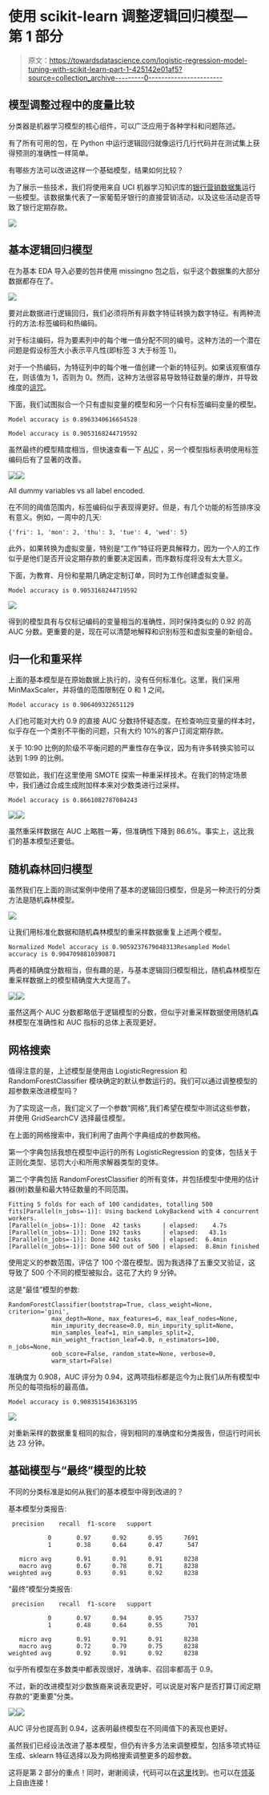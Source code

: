 # 使用 scikit-learn 调整逻辑回归模型—第 1 部分

> 原文：<https://towardsdatascience.com/logistic-regression-model-tuning-with-scikit-learn-part-1-425142e01af5?source=collection_archive---------0----------------------->

## 模型调整过程中的度量比较

分类器是机器学习模型的核心组件，可以广泛应用于各种学科和问题陈述。

有了所有可用的包，在 Python 中运行逻辑回归就像运行几行代码并在测试集上获得预测的准确性一样简单。

有哪些方法可以改进这样一个基础模型，结果如何比较？

为了展示一些技术，我们将使用来自 UCI 机器学习知识库的[银行营销数据集](https://www.kaggle.com/henriqueyamahata/bank-marketing)运行一些模型。该数据集代表了一家葡萄牙银行的直接营销活动，以及这些活动是否导致了银行定期存款。

![](img/d108dadbe4411f4fc96cc31f76721f20.png)

## 基本逻辑回归模型

在为基本 EDA 导入必要的包并使用 missingno 包之后，似乎这个数据集的大部分数据都存在了。

![](img/5dfbd94f3419c98fb2173de7fa483f37.png)

要对此数据进行逻辑回归，我们必须将所有非数字特征转换为数字特征。有两种流行的方法:标签编码和热编码。

对于标注编码，将为要素列中的每个唯一值分配不同的编号。这种方法的一个潜在问题是假设标签大小表示平凡性(即标签 3 大于标签 1)。

对于一个热编码，为特征列中的每个唯一值创建一个新的特征列。如果该观察值存在，则该值为 1，否则为 0。然而，这种方法很容易导致特征数量的爆炸，并导致维度的[诅咒](https://www.kdnuggets.com/2017/04/must-know-curse-dimensionality.html)。

下面，我们试图拟合一个只有虚拟变量的模型和另一个只有标签编码变量的模型。

```
Model accuracy is 0.8963340616654528
```

```
Model accuracy is 0.9053168244719592
```

虽然最终的模型精度相当，但快速查看一下 [AUC](https://developers.google.com/machine-learning/crash-course/classification/roc-and-auc) ，另一个模型指标表明使用标签编码后有了显著的改善。

![](img/d2775fe0a04d818c2944fc15211f200c.png)![](img/eaf1f2b46cd41ee241fbd3f24a7c457e.png)

All dummy variables vs all label encoded.

在不同的阈值范围内，标签编码似乎表现得更好。但是，有几个功能的标签排序没有意义。例如，一周中的几天:

```
{'fri': 1, 'mon': 2, 'thu': 3, 'tue': 4, 'wed': 5}
```

此外，如果转换为虚拟变量，特别是“工作”特征将更具解释力，因为一个人的工作似乎是他们是否开设定期存款的重要决定因素，而序数标度将没有太大意义。

下面，为教育、月份和星期几确定定制订单，同时为工作创建虚拟变量。

```
Model accuracy is 0.9053168244719592
```

![](img/c4afa8766624bf2c860d900b630b4324.png)

得到的模型具有与仅标记编码的变量相当的准确性，同时保持类似的 0.92 的高 AUC 分数。更重要的是，现在可以清楚地解释和识别标签和虚拟变量的新组合。

## 归一化和重采样

上面的基本模型是在原始数据上执行的，没有任何标准化。这里，我们采用 MinMaxScaler，并将值的范围限制在 0 和 1 之间。

```
Model accuracy is 0.906409322651129
```

人们也可能对大约 0.9 的直接 AUC 分数持怀疑态度。在检查响应变量的样本时，似乎存在一个类别不平衡的问题，只有大约 10%的客户订阅定期存款。

关于 10:90 比例的阶级不平衡问题的严重性存在争议，因为有许多转换实验可以达到 1:99 的比例。

尽管如此，我们在这里使用 SMOTE 探索一种重采样技术。在我们的特定场景中，我们通过合成生成附加样本来对少数类进行过采样。

```
Model accuracy is 0.8661082787084243
```

![](img/a50a321daf6bc5d269b54a0d2c91f573.png)![](img/9341dad4eb75c0e0658a1efdf5bc28cd.png)

虽然重采样数据在 AUC 上略胜一筹，但准确性下降到 86.6%。事实上，这比我们的基本模型还要低。

## 随机森林回归模型

虽然我们在上面的测试案例中使用了基本的逻辑回归模型，但是另一种流行的分类方法是随机森林模型。

![](img/97218178a0f3838ac47fb0a1b1d99400.png)

让我们用标准化数据和随机森林模型的重采样数据重复上述两个模型。

```
Normalized Model accuracy is 0.9059237679048313Resampled Model accuracy is 0.9047098810390871
```

两者的精确度分数相当，但有趣的是，与基本逻辑回归模型相比，随机森林模型在重采样数据上的模型精确度大大提高了。

![](img/e288e7271bff049504673d6644005de6.png)![](img/9bf5ae38132f708850e91ec1b24ac800.png)

虽然这两个 AUC 分数都略低于逻辑模型的分数，但似乎对重采样数据使用随机森林模型在准确性和 AUC 指标的总体上表现更好。

## 网格搜索

值得注意的是，上述模型是使用由 LogisticRegression 和 RandomForestClassifier 模块确定的默认参数运行的。我们可以通过调整模型的超参数来改进模型吗？

为了实现这一点，我们定义了一个参数“网格”,我们希望在模型中测试这些参数，并使用 GridSearchCV 选择最佳模型。

在上面的网格搜索中，我们利用了由两个字典组成的参数网格。

第一个字典包括我想在模型中运行的所有 LogisticRegression 的变体，包括关于正则化类型、惩罚大小和所用求解器类型的变体。

第二个字典包括 RandomForestClassifier 的所有变体，并包括模型中使用的估计器(树)数量和最大特征数量的不同范围。

```
Fitting 5 folds for each of 100 candidates, totalling 500 fits[Parallel(n_jobs=-1)]: Using backend LokyBackend with 4 concurrent workers.
[Parallel(n_jobs=-1)]: Done  42 tasks      | elapsed:    4.7s
[Parallel(n_jobs=-1)]: Done 192 tasks      | elapsed:   43.1s
[Parallel(n_jobs=-1)]: Done 442 tasks      | elapsed:  6.4min
[Parallel(n_jobs=-1)]: Done 500 out of 500 | elapsed:  8.8min finished
```

使用定义的参数范围，评估了 100 个潜在模型。因为我选择了五重交叉验证，这导致了 500 个不同的模型被拟合。这花了大约 9 分钟。

这是“最佳”模型的参数:

```
RandomForestClassifier(bootstrap=True, class_weight=None, criterion='gini',
            max_depth=None, max_features=6, max_leaf_nodes=None,
            min_impurity_decrease=0.0, min_impurity_split=None,
            min_samples_leaf=1, min_samples_split=2,
            min_weight_fraction_leaf=0.0, n_estimators=100, n_jobs=None,
            oob_score=False, random_state=None, verbose=0,
            warm_start=False)
```

准确度为 0.908，AUC 评分为 0.94，这两项指标都是迄今为止我们从所有模型中所见的每项指标的最高值。

```
Model accuracy is 0.9083515416363195
```

![](img/7232a0f5248fc4d80b8aa72cb286dd99.png)

对重新采样的数据重复相同的拟合，得到相同的准确度和分类报告，但运行时间长达 23 分钟。

## 基础模型与“最终”模型的比较

不同的分类标准是如何从我们的基本模型中得到改进的？

基本模型分类报告:

```
 precision    recall  f1-score   support

           0       0.97      0.92      0.95      7691
           1       0.38      0.64      0.47       547

   micro avg       0.91      0.91      0.91      8238
   macro avg       0.67      0.78      0.71      8238
weighted avg       0.93      0.91      0.92      8238
```

“最终”模型分类报告:

```
 precision    recall  f1-score   support

           0       0.97      0.94      0.95      7537
           1       0.48      0.64      0.55       701

   micro avg       0.91      0.91      0.91      8238
   macro avg       0.72      0.79      0.75      8238
weighted avg       0.92      0.91      0.92      8238
```

似乎所有模型在多数类中都表现很好，准确率、召回率都高于 0.9。

不过，新的改进模型对少数族裔来说表现更好，可以说是对客户是否打算订阅定期存款的“更重要”分类。

![](img/c4afa8766624bf2c860d900b630b4324.png)![](img/7232a0f5248fc4d80b8aa72cb286dd99.png)

AUC 评分也提高到 0.94，这表明最终模型在不同阈值下的表现也更好。

虽然我们已经设法改进了基本模型，但仍有许多方法来调整模型，包括多项式特征生成、sklearn 特征选择以及为网格搜索调整更多的超参数。

这将是第 2 部分的重点！同时，谢谢阅读，代码可以在[这里](https://github.com/finnqiao/bank-logistic/blob/master/bank-logistic-v2.ipynb)找到。也可以在[领英](https://www.linkedin.com/in/finnqiao/)上自由连接！